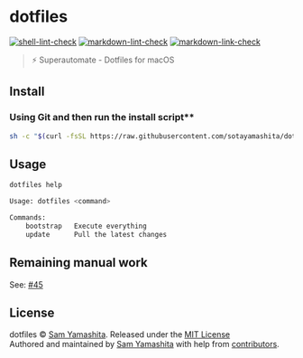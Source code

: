 # dotfiles

[![shell-lint-check](https://github.com/sotayamashita/dotfiles/actions/workflows/shell-lint-check.yml/badge.svg)](https://github.com/sotayamashita/dotfiles/actions/workflows/shell-lint-check.yml) [![markdown-lint-check](https://github.com/sotayamashita/dotfiles/actions/workflows/markdown-lint-check.yml/badge.svg)](https://github.com/sotayamashita/dotfiles/actions/workflows/markdown-lint-check.yml) [![markdown-link-check](https://github.com/sotayamashita/dotfiles/actions/workflows/markdown-link-check.yml/badge.svg)](https://github.com/sotayamashita/dotfiles/actions/workflows/markdown-link-check.yml)

> :zap: Superautomate - Dotfiles for macOS

## Install

### Using Git and then run the install script**

```bash
sh -c "$(curl -fsSL https://raw.githubusercontent.com/sotayamashita/dotfiles/main/bin/dotfiles) bootstrap"
```

## Usage

```bash
dotfiles help
```

```bash
Usage: dotfiles <command>

Commands:
    bootstrap   Execute everything
    update      Pull the latest changes
```

## Remaining manual work

See: [#45](https://github.com/sotayamashita/dotfiles/issues/45)

## License

dotfiles © [Sam Yamashita](https://twitter.com/sota0805). Released under the [MIT License](LICENSE)<br/>
Authored and maintained by [Sam Yamashita](https://twitter.com/sota0805) with help from [contributors](https://github.com/sotayamashita/dotfiles/contributors).
